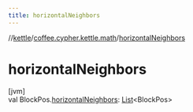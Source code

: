 ```yaml
---
title: horizontalNeighbors
---
```

//[kettle](../../index.html)/[coffee.cypher.kettle.math](index.html)/[horizontalNeighbors](horizontal-neighbors.html)



# horizontalNeighbors



[jvm]\
val BlockPos.[horizontalNeighbors](horizontal-neighbors.html): [List](https://kotlinlang.org/api/latest/jvm/stdlib/kotlin.collections/-list/index.html)&lt;BlockPos&gt;




